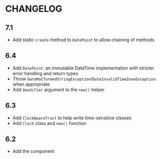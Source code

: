 CHANGELOG
=========

7.1
---

 * Add static `create` method to `DatePoint` to allow chaining of methods

6.4
---

 * Add `DatePoint`: an immutable DateTime implementation with stricter error handling and return types
 * Throw `DateMalformedStringException`/`DateInvalidTimeZoneException` when appropriate
 * Add `$modifier` argument to the `now()` helper

6.3
---

 * Add `ClockAwareTrait` to help write time-sensitive classes
 * Add `Clock` class and `now()` function

6.2
---

 * Add the component
